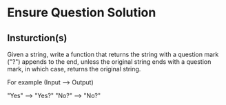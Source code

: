 # Ensure Question Solution

## Insturction(s)

Given a string, write a function that returns the string with a question mark ("?") appends to the end, unless the original string ends with a question mark, in which case, returns the original string.

For example (Input --> Output)

"Yes" --> "Yes?" 
"No?" --> "No?"

